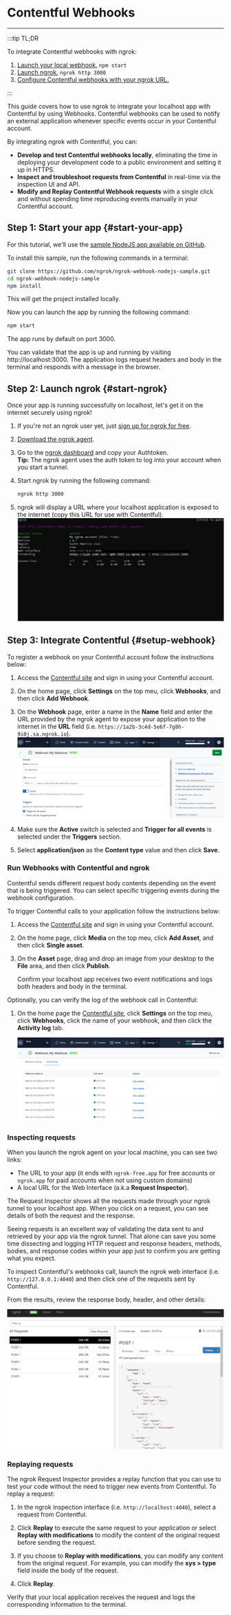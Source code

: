 # Contentful Webhooks
------------

:::tip TL;DR

To integrate Contentful webhooks with ngrok:
1. [Launch your local webhook.](#start-your-app) `npm start`
1. [Launch ngrok.](#start-ngrok) `ngrok http 3000`
1. [Configure Contentful webhooks with your ngrok URL.](#setup-webhook)

:::


This guide covers how to use ngrok to integrate your localhost app with Contentful by using Webhooks.
Contentful webhooks can be used to notify an external application whenever specific events occur in your Contentful account. 

By integrating ngrok with Contentful, you can:

- **Develop and test Contentful webhooks locally**, eliminating the time in deploying your development code to a public environment and setting it up in HTTPS.
- **Inspect and troubleshoot requests from Contentful** in real-time via the inspection UI and API.
- **Modify and Replay Contentful Webhook requests** with a single click and without spending time reproducing events manually in your Contentful account.


## **Step 1**: Start your app {#start-your-app}

For this tutorial, we'll use the [sample NodeJS app available on GitHub](https://github.com/ngrok/ngrok-webhook-nodejs-sample). 

To install this sample, run the following commands in a terminal:

```bash
git clone https://github.com/ngrok/ngrok-webhook-nodejs-sample.git
cd ngrok-webhook-nodejs-sample
npm install
```

This will get the project installed locally.

Now you can launch the app by running the following command: 

```bash
npm start
```

The app runs by default on port 3000. 

You can validate that the app is up and running by visiting http://localhost:3000. The application logs request headers and body in the terminal and responds with a message in the browser.


## **Step 2**: Launch ngrok {#start-ngrok}

Once your app is running successfully on localhost, let's get it on the internet securely using ngrok! 

1. If you're not an ngrok user yet, just [sign up for ngrok for free](https://ngrok.com/signup).

1. [Download the ngrok agent](https://ngrok.com/download).

1. Go to the [ngrok dashboard](https://dashboard.ngrok.com) and copy your Authtoken. <br />
    **Tip:** The ngrok agent uses the auth token to log into your account when you start a tunnel.
    
1. Start ngrok by running the following command:
    ```bash
    ngrok http 3000
    ```

1. ngrok will display a URL where your localhost application is exposed to the internet (copy this URL for use with Contentful).
    ![ngrok agent running](/img/integrations/launch_ngrok_tunnel.png)


## **Step 3**: Integrate Contentful {#setup-webhook}

To register a webhook on your Contentful account follow the instructions below:

1. Access the [Contentful site](https://contentful.com/) and sign in using your Contentful account.

1. On the home page, click **Settings** on the top meu, click **Webhooks**, and then click **Add Webhook**.

1. On the **Webhook** page, enter a name in the **Name** field and enter the URL provided by the ngrok agent to expose your application to the internet in the **URL** field (i.e. `https://1a2b-3c4d-5e6f-7g8h-9i0j.sa.ngrok.io`).
    ![URL to Publish](img/ngrok_url_configuration_contentful.png)

1. Make sure the **Active** switch is selected and **Trigger for all events** is selected under the **Triggers** section.

1. Select **application/json** as the **Content type** value and then click **Save**.


### Run Webhooks with Contentful and ngrok

Contentful sends different request body contents depending on the event that is being triggered.
You can select specific triggering events during the webhook configuration.

To trigger Contentful calls to your application follow the instructions below:

1. Access the [Contentful site](https://contentful.com/) and sign in using your Contentful account.

1. On the home page, click **Media** on the top meu, click **Add Asset**, and then click **Single asset**.

1. On the **Asset** page, drag and drop an image from your desktop to the **File** area, and then click **Publish**.

   Confirm your localhost app receives two event notifications and logs both headers and body in the terminal.

Optionally, you can verify the log of the webhook call in Contentful:

1. On the home page the [Contentful site](https://contentful.com/), click **Settings** on the top meu, click **Webhooks**, click the name of your webhook, and then click the **Activity log** tab.

    ![Webhook Logs](img/ngrok_logs_contentful.png)


### Inspecting requests

When you launch the ngrok agent on your local machine, you can see two links: 

* The URL to your app (it ends with `ngrok-free.app` for free accounts or `ngrok.app` for paid accounts when not using custom domains)
* A local URL for the Web Interface (a.k.a **Request Inspector**).

The Request Inspector shows all the requests made through your ngrok tunnel to your localhost app. When you click on a request, you can see details of both the request and the response.

Seeing requests is an excellent way of validating the data sent to and retrieved by your app via the ngrok tunnel. That alone can save you some time dissecting and logging HTTP request and response headers, methods, bodies, and response codes within your app just to confirm you are getting what you expect.

To inspect Contentful's webhooks call, launch the ngrok web interface (i.e. `http://127.0.0.1:4040`) and then click one of the requests sent by Contentful.

From the results, review the response body, header, and other details:

![ngrok Request Inspector](img/ngrok_introspection_contentful_webhooks.png)


### Replaying requests

The ngrok Request Inspector provides a replay function that you can use to test your code without the need to trigger new events from Contentful. To replay a request:

1. In the ngrok inspection interface (i.e. `http://localhost:4040`), select a request from Contentful.

1. Click **Replay** to execute the same request to your application or select **Replay with modifications** to modify the content of the original request before sending the request.

1. If you choose to **Replay with modifications**, you can modify any content from the original request. For example, you can modify the **sys > type** field inside the body of the request.

1. Click **Replay**.

Verify that your local application receives the request and logs the corresponding information to the terminal.

